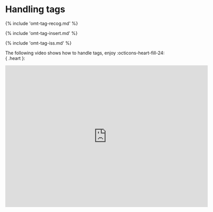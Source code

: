# Handling tags
<!-- todo: use autocompleter -->

<!-- section: recognzing tags -->
{% include 'omt-tag-recog.md' %}

<!-- section: tag insertion -->
{% include 'omt-tag-insert.md' %}

<!-- section: tag fixing -->
{% include 'omt-tag-iss.md' %}

The following video shows how to handle tags, enjoy :octicons-heart-fill-24:{ .heart }:
<iframe title="vimeo-player" src="https://player.vimeo.com/video/780434399?h=c7ab23ed9d" width="640" height="447" frameborder="0" allowfullscreen></iframe>

   